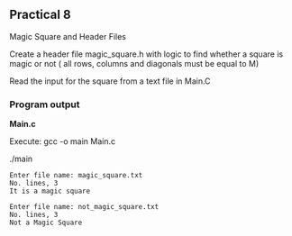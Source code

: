 ## Practical 8

Magic Square and Header Files

Create a header file magic_square.h with logic to find whether a 
square is magic or not ( all rows, columns and diagonals must be equal to M)

Read the input for the square from a text file in Main.C


### Program output

**Main.c**

Execute: 
gcc -o main Main.c

./main

```Shell
Enter file name: magic_square.txt
No. lines, 3
It is a magic square

Enter file name: not_magic_square.txt
No. lines, 3
Not a Magic Square

```

